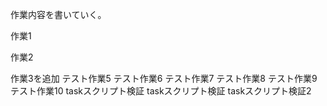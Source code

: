 作業内容を書いていく。

作業1

作業2

作業3を追加
テスト作業5
テスト作業6
テスト作業7
テスト作業8
テスト作業9
テスト作業10
taskスクリプト検証
taskスクリプト検証
taskスクリプト検証2
